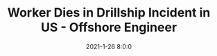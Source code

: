 ---
"title": "Worker Dies in Drillship Incident in US - Offshore Engineer"
"date": "2021-1-26 8:0:0"
"feed_name": "GOOGLENEWSDRILLING"
"feed_website": "https://news.google.com/search?q=drilling%2Bincident&hl=en-US&gl=US&ceid=US:en"
"feed_rss": "https://news.google.com/rss/search?q=drilling%2Bincident&hl=en-US&gl=US&ceid=US:en"
"link": "https://www.oedigital.com/news/484816-offshore-worker-dies-in-drillship-incident-in-u-s-gulf-of-mexico"
"file": "_posts/2021-1-1-afc1c07d9a8145293020734e60d07b7ad70d40e0.md"
"accident": "1"
"drilling": "1"
---